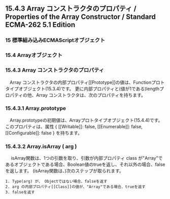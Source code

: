 15.4.3 Array コンストラクタのプロパティ / Properties of the Array Constructor / Standard ECMA-262 5.1 Edition
-------------------------------------------------------------------------------------------------------------

### 15 標準組み込みECMAScriptオブジェクト

### 15.4 Arrayオブジェクト

### 15.4.3 Array コンストラクタのプロパティ

　Array
コンストラクタの内部プロパティ[[Prototype]]の値は、Functionプロトタイプオブジェクト(15.3.4)です。
更に内部プロパティと(値が1である)lengthプロパティの他、Array
コンストラクタは、次のプロパティを持ちます。

### 15.4.3.1 Array.prototype

　Array.prototypeの初期値は、Arrayプロトタイプオブジェクト(15.4.4)です。
このプロパティは、属性 { [[Writable]]: false, [[Enumerable]]: false,
[[Configurable]]: false } を持ちます。

### 15.4.3.2 Array.isArray ( arg )

　 isArray関数は、1つの引数を取り、引数が内部プロパティ class
が"Array"であるオブジェクトである場合、Boolean値のtrueを返し、それ以外の場合、falseを返します。
(isArray関数は、)次のステップが取られます。

    1. Type(arg) が、 Objectではない場合、falseを返す
    2. arg の内部プロパティ[[Class]]の値が、"Array"である場合、trueを返す
    3. falseを返す

